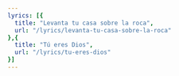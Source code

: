 ```yaml
---
lyrics: [{
  title: "Levanta tu casa sobre la roca", 
  url: "/lyrics/levanta-tu-casa-sobre-la-roca"
},{
  title: "Tú eres Dios", 
  url: "/lyrics/tu-eres-dios"
}]
---
```

